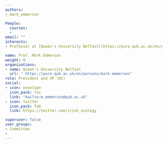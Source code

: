 ```yaml
---
authors:
- mark_emmerson

People:
  courses:
  -
email: ""
interests:
- Professor at [Queen's University Belfast](https://pure.qub.ac.uk/en/persons/mark-emmerson)  

name: Prof. Mark Emmerson
weight: 8
organizations:
- name: Queen's University Belfast
  url: " https://pure.qub.ac.uk/en/persons/mark-emmerson"
role: President and VP (NI)
social:
- icon: envelope
  icon_pack: fas
  link: "mailto:m.emmerson@qub.ac.uk"
- icon: twitter
  icon_pack: fab
  link: https://twitter.com/irish_ecology

superuser: false
user_groups:
- Committee
-
---
```


